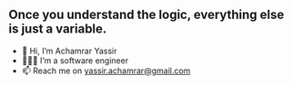 ## Once you understand the logic, everything else is just a variable.
- 👋 Hi, I’m Achamrar Yassir
- 👨🏼‍💻 I’m a software engineer
- 📫 Reach me on yassir.achamrar@gmail.com


